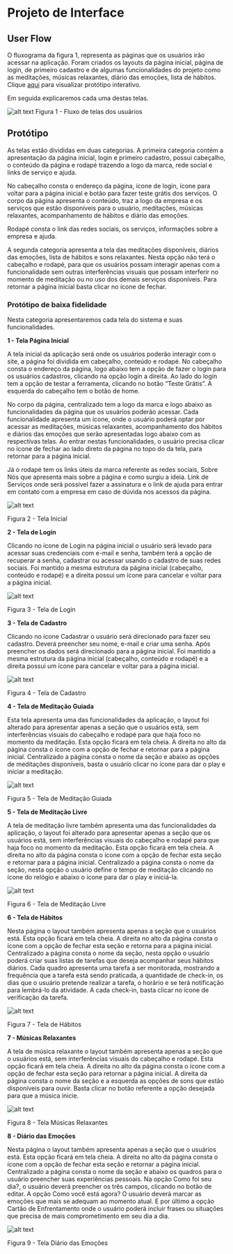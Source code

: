 
# Projeto de Interface

## User Flow

O fluxograma da figura 1, representa as páginas que os usuários irão acessar na aplicação. Foram criados os layouts da página inicial, página de login, de primeiro cadastro e de algumas funcionalidades do projeto como as meditações, músicas relaxantes, diário das emoções, lista de hábitos. Clique [aqui](https://www.canva.com/design/DAGCP6MxbEU/g-lG-zuDV7SZ5e0mefPQ1Q/view?utm_content=DAGCP6MxbEU&utm_campaign=designshare&utm_medium=link&utm_source=editor ) para visualizar protótipo interativo.  

Em seguida explicaremos cada uma destas telas. 

![alt text](image-1.png)
Figura 1 - Fluxo de telas dos usuários



## Protótipo

As telas estão divididas em duas categorias. A primeira categoria contém a apresentação da página inicial, login e primeiro cadastro, possui cabeçalho, o conteúdo da página e rodapé trazendo a logo da marca, rede social e links de serviço e ajuda. 

No cabeçalho consta o endereço da página, ícone de login, ícone para voltar para a página inicial e botão para fazer teste grátis dos serviços. 
O corpo da página apresenta o conteúdo, traz a logo da empresa e os serviços que estão disponíveis para o usuário, meditações, músicas relaxantes, acompanhamento de hábitos e diário das emoções. 

Rodapé consta o link das redes sociais, os serviços, informações sobre a empresa e ajuda. 

A segunda categoria apresenta a tela das meditações disponíveis, diários das emoções, lista de hábitos e sons relaxantes. Nesta opção não terá o cabeçalho e rodapé, para que os usuários possam interagir apenas com a funcionalidade sem outras interferências visuais que possam interferir no momento de meditação ou no uso dos demais serviços disponíveis. Para retornar a página inicial basta clicar no ícone de fechar.   

### Protótipo de baixa fidelidade

Nesta categoria apresentaremos cada tela do sistema e suas funcionalidades.

**1 - Tela Página Inicial**

A tela inicial da aplicação será onde os usuários poderão interagir com o site, a página foi dividida em cabeçalho, conteúdo e rodapé. No cabeçalho consta o endereço da página, logo abaixo tem a opção de fazer o login para os usuários cadastros, clicando na opção login a direita. Ao lado do login tem a opção de testar a ferramenta, clicando no botão “Teste Grátis”. A esquerda do cabeçalho tem o botão de home. 

No corpo da página, centralizado tem a logo da marca e logo abaixo as funcionalidades da página que os usuários poderão acessar. Cada funcionalidade apresenta um ícone, onde o usuário poderá optar por acessar as meditações, músicas relaxantes, acompanhamento dos hábitos e diários das emoções que serão apresentadas logo abaixo com as respectivas telas. Ao entrar nestas funcionalidades, o usuário precisa clicar no ícone de fechar ao lado direto da página no topo do da tela, para retornar para a página inicial.  

Já o rodapé tem os links úteis da marca referente as redes sociais, Sobre Nós que apresenta mais sobre a página e como surgiu a ideia. Link de Serviços onde será possível fazer a assinatura e o link de ajuda para entrar em contato com a empresa em caso de dúvida nos acessos da página.  

![alt text](image-2.png)

Figura 2 - Tela Inicial

**2 - Tela de Login**

Clicando no ícone de Login na página inicial o usuário será levado para acessar suas credenciais com e-mail e senha, também terá a opção de recuperar a senha, cadastrar ou acessar usando o cadastro de suas redes sociais. Foi mantido a mesma estrutura da página inicial (cabeçalho, conteúdo e rodapé) e a direita possui um ícone para cancelar e voltar para a página inicial. 

![alt text](image-3.png)

Figura 3 - Tela de Login

**3 - Tela de Cadastro**

Clicando no ícone Cadastrar o usuário será direcionado para fazer seu cadastro. Deverá preencher seu nome, e-mail e criar uma senha. Após preencher os dados será direcionado para a página inicial. Foi mantido a mesma estrutura da página inicial (cabeçalho, conteúdo e rodapé) e a direita possui um ícone para cancelar e voltar para a página inicial.

![alt text](image-4.png)

Figura 4 - Tela de Cadastro

**4 - Tela de Meditação Guiada**

Esta tela apresenta uma das funcionalidades da aplicação, o layout foi alterado para apresentar apenas a seção que o usuários está, sem interferências visuais do cabeçalho e rodapé para que haja foco no momento da meditação. Esta opção ficará em tela cheia. A direita no alto da página consta o ícone com a opção de fechar e retornar para a página inicial. Centralizado a página consta o nome da seção e abaixo as opções de meditações disponíveis, basta o usuário clicar no ícone para dar o play e iniciar a meditação. 

![alt text](image-5.png)

Figura 5 - Tela de Meditação Guiada

**5 - Tela de Meditação Livre**

A tela de meditação livre também apresenta uma das funcionalidades da aplicação, o layout foi alterado para apresentar apenas a seção que os usuários está, sem interferências visuais do cabeçalho e rodapé para que haja foco no momento da meditação. Esta opção ficará em tela cheia. A direita no alto da página consta o ícone com a opção de fechar esta seção e retornar para a página inicial. Centralizado a página consta o nome da seção, nesta opção o usuário define o tempo de meditação clicando no ícone do relógio e abaixo o ícone para dar o play e iniciá-la.  

![alt text](image-6.png)

Figura 6 - Tela de Meditação Livre

**6 - Tela de Hábitos**

Nesta página o layout também apresenta apenas a seção que o usuários está. Esta opção ficará em tela cheia. A direita no alto da página consta o ícone com a opção de fechar esta seção e retorna para a página inicial. Centralizado a página consta o nome da seção, nesta opção o usuário poderá criar suas listas de tarefas que deseja acompanhar seus hábitos diários. Cada quadro apresenta uma tarefa a ser monitorada, mostrando a frequência que a tarefa está sendo praticada, a quantidade de check-in, os dias que o usuário pretende realizar a tarefa, o horário e se terá notificação para lembrá-lo da atividade. A cada check-in, basta clicar no ícone de verificação da tarefa.  

![alt text](image-7.png)

Figura 7 - Tela de Hábitos

**7 - Músicas Relaxantes**

A tela de música relaxante o layout também apresenta apenas a seção que o usuários está, sem interferências visuais do cabeçalho e rodapé. Esta opção ficará em tela cheia. A direita no alto da página consta o ícone com a opção de fechar esta seção para retornar a página inicial. A direita da página consta o nome da seção e a esquerda as opções de sons que estão disponíveis para ouvir. Basta clicar no botão referente a opção desejada para que a música inicie.  

![alt text](image-8.png)

Figura 8 - Tela Músicas Relaxantes

**8 - Diário das Emoções**

Nesta página o layout também apresenta apenas a seção que o usuários está. Esta opção ficará em tela cheia. A direita no alto da página consta o ícone com a opção de fechar esta seção e retornar a página inicial. Centralizado a página consta o nome da seção e abaixo os quadros para o usuário preencher suas experiências pessoais. Na opção Como foi seu dia?, o usuário deverá preencher os três campos, clicando no botão de editar. A opção Como você está agora? O usuário deverá marcar as emoções que mais se adequam ao momento atual. E por último a opção Cartão de Enfrentamento onde o usuário poderá incluir frases ou situações que precisa de mais comprometimento em seu dia a dia. 

![alt text](image-9.png)

Figura 9 - Tela Diário das Emoções
